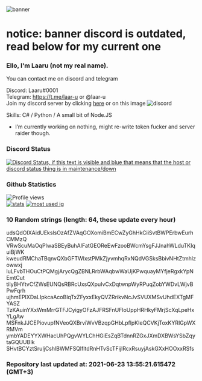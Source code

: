 
![banner](https://raw.githubusercontent.com/stop-bark/stop-bark/master/banner4.png)
# notice: banner discord is outdated, read below for my current one


### Ello, I'm Laaru (not my real name).

You can contact me on discord and telegram  

Discord: Laaru#0001  
Telegram: https://t.me/laar-u or @laar-u  
Join my discord server by clicking [here](https://discord.gg/invite/monk) or on this image ![discord](https://discord.com/api/guilds/848458923136122901/embed.png)

Skills: C# / Python / A small bit of Node.JS  

- I’m currently working on nothing, might re-write token fucker and server raider though.

### Discord Status
[![Discord Status, if this text is visible and blue that means that the host or discord status thing is in maintenance/down](https://discord.c99.nl/widget/theme-4/739824148267925565.png)](https://discord.c99.nl/)

### Github Statistics
![Profile views](https://komarev.com/ghpvc/?username=Laar-u) <br> [![stats](https://github-readme-stats.vercel.app/api?username=Laar-u&show_icons=true&theme=synthwave)](https://github.com/anuraghazra/github-readme-stats) [![most used ig](https://github-readme-stats.vercel.app/api/top-langs/?username=Laar-u&layout=compact&theme=synthwave&show_icons=true&langs_count=10)]((https://github.com/anuraghazra/github-readme-stats))

### 10 Random strings (length: 64, these update every hour)
udsQdOIXAidUEkslsOzAfZVAqGOXomiBmECwZyGhHkCiiSvtBWPErbwEurhCMMzQ
VRwScuMaOqPIwaSBEyBuhAIFatGEOReEwFzooBWcmYsgFJJnahWLduTKIquiBjWK
kweudRMChaTBqnvQXbGFTWlxstPMkZjyvmhqRxNQdVGSksBbivNHtZtmhlzowwxj
luLFvbTHOuCtPQMgjArycQgZBNLRrbWAqbwWaUjKPwquayMYfjeRgxkYpNEmtCut
tilyBHYtvCfZWsEUNQsRBRcUxsQXpuIvCxDqtwnpWyRPuqZobYWDvLWjvBPwFqrh
ujhmEPIXDaLIpkcaAcoBlqTxZFyxxEkyQVZRrikvNcJvSVUXMSvUhdEXTgMFYASZ
TzKAuinYXxWmMrrGTFJCyigyOFzAJFRSFnUFloUppHRHkyFMrjScXqLpeHxYLgAw
MSFnkJJCEPiovupfNVeoQXBrviWvVBzqpGHbLpflpKIeQCVKjToxKYRIGpWXRMVm
ymbYADEYYXWHacUhPQgvWYLChHGiEsZqBTdnnRZGxJXmDXBWsYSbZqytaGQUUBIk
SHvtBCYztSruIjCshlBWMFSQlfltdRnHTvScTFijIRcxRsuyjAskGXxHOOxxRSfs

### Repository last updated at: 2021-06-23 13:55:21.615472 (GMT+3)
